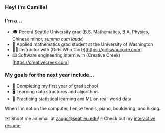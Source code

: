 ### Hey! I'm Camille!

### I'm a...

- 🎓 Recent Seattle University grad (B.S. Mathematics, B.A. Physics, Chinese minor, _summa cum laude_)
- 🏫 Applied mathematics grad student at the University of Washington
- 👩‍💻 Instructor with (Girls Who Code)[https://girlswhocode.com]
- ⌨️ Software engineering intern with (Creative Creek)[https://creativecreek.com]

### My goals for the next year include...

- 🧮 Completing my first year of grad school
- 🖥 Learning data structures and algorithms
- 💯 Practicing statistical learning and ML on real-world data

When I'm not on the computer, I enjoy tennis, piano, bouldering, and hiking.

✉️ Shoot me an email at zaugc@seattleu.edu!
🖱 Check out my [interactive resume](https://www.camillezaug.com)!




<!--
Here are some ideas to get you started:

- 🔭 I’m currently working on ...
- 🌱 I’m currently learning ...
- 👯 I’m looking to collaborate on ...
- 🤔 I’m looking for help with ...
- 💬 Ask me about ...
- 📫 How to reach me: ...
- 😄 Pronouns: ...
- ⚡ Fun fact: ...

-->
